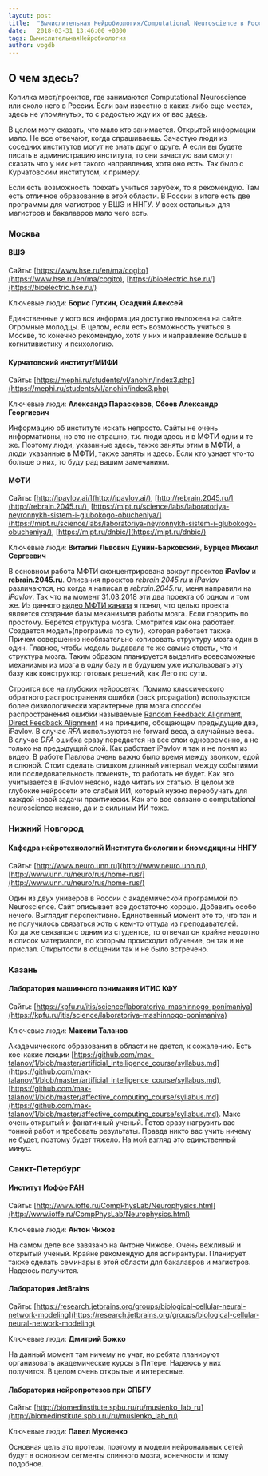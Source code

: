 ```yaml
---
layout: post
title:  "Вычислительная Нейробиология/Computational Neuroscience в России"
date:   2018-03-31 13:46:00 +0300
tags: ВычислительнаяНейробиология
author: vogdb
---
```


## О чем здесь?
Копилка мест/проектов, где занимаются Computational Neuroscience или около него в России. Если вам известно о каких-либо еще местах, здесь не упомянутых, то с радостью жду их от вас [здесь](https://github.com/vogdb/vogdb.github.io/issues/new).

В целом могу сказать, что мало кто занимается. Открытой информации мало. Не все отвечают, когда спрашиваешь. Зачастую люди из соседних институтов могут не знать друг о друге. А если вы будете писать в администрацию института, то они зачастую вам смогут сказать что у них нет такого направления, хотя оно есть. Так было с Курчатовским институтом, к примеру.

Если есть возможность поехать учиться зарубеж, то я рекомендую. Там есть отличное образование в этой области. В России в итоге есть две программы для магистров у ВШЭ и ННГУ. У всех остальных для магистров и бакалавров мало чего есть.

### Москва

#### ВШЭ

Сайты: [https://www.hse.ru/en/ma/cogito](https://www.hse.ru/en/ma/cogito), [https://bioelectric.hse.ru/](https://bioelectric.hse.ru/) 

Ключевые люди: **Борис Гуткин**, **Осадчий Алексей**

Единственные у кого вся информация доступно выложена на сайте. Огромные молодцы. В целом, если есть возможность учиться в Москве, то конечно рекомендую, хотя у них и направление больше в когнитивистику и психологию. 


#### Курчатовский институт/МИФИ

Сайты: [https://mephi.ru/students/vl/anohin/index3.php](https://mephi.ru/students/vl/anohin/index3.php)

Ключевые люди: **Александр Параскевов**, **Сбоев Александр Георгиевич**

Информацию об институте искать непросто. Сайты не очень информативны, но это не страшно, т.к. люди здесь и в МФТИ одни и те же. Поэтому люди, указанные здесь, также заняты этим в МФТИ, а люди указанные в МФТИ, также заняты и здесь. Если кто узнает что-то больше о них, то буду рад вашим замечаниям.  


####  МФТИ

Сайты: [http://ipavlov.ai/](http://ipavlov.ai/), [http://rebrain.2045.ru/](http://rebrain.2045.ru/), [https://mipt.ru/science/labs/laboratoriya-neyronnykh-sistem-i-glubokogo-obucheniya/](https://mipt.ru/science/labs/laboratoriya-neyronnykh-sistem-i-glubokogo-obucheniya/), [https://mipt.ru/dnbic/](https://mipt.ru/dnbic/)

Ключевые люди: **Виталий Львович Дунин-Барковский**, **Бурцев Михаил Сергеевич**

В основном работа МФТИ сконцентрирована вокруг проектов **iPavlov** и **rebrain.2045.ru**. Описания проектов *rebrain.2045.ru* и *iPavlov* различаются, но когда я написал в *rebrain.2045.ru*, меня направили на *iPavlov*. Так что на момент 31.03.2018 эти два проекта об одном и том же. Из данного [видео МФТИ канала](https://vk.com/videos-932?z=video-932_456239091%2Fclub932%2Fpl_-932_-2) я понял, что целью проекта является создание базы механизмов работы мозга. Если говорить по простому. Берется структура мозга. Смотрится как она работает. Создается модель(программа по сути), которая работает также. Причем совершенно необязательно копировать структуру мозга один в один. Главное, чтобы модель выдавала те же самые ответы, что и структура мозга. Таким образом планируется выделить всевозможные механизмы из мозга в одну базу и в будущем уже использовать эту базу как конструктор готовых решений, как Лего по сути.

Строится все на глубоких нейросетях. Помимо классического обратного распространения ошибки (back propagation) используются более физиологически характерные для мозга способы распространения ошибки называемые [Random Feedback Alignment](https://www.nature.com/articles/ncomms13276), [Direct Feedback Alignment](https://arxiv.org/abs/1609.01596) и на принципе, обощающем предыдущие два, iPavlov. В случае *RFA* используются не forward веса, а случайные веса. В случае *DFA* ошибка сразу передается на все слои одновременно, а не только на предыдущий слой. Как работает iPavlov я так и не понял из видео. В работе Павлова очень важно было время между звонком, едой и слюной. Стоит сделать слишком длинный интервал между событиями или последовательность поменять, то работать не будет. Как это учитывается в iPavlov неясно, надо читать их статью. В целом же глубокие нейросети это слабый ИИ, который нужно переобучать для каждой новой задачи практически. Как это все связано с computational neuroscience неясно, да и с сильным ИИ тоже.

### Нижний Новгород

#### Кафедра нейротехнологий Института биологии и биомедицины ННГУ

Сайты:  [http://www.neuro.unn.ru](http://www.neuro.unn.ru), [http://www.unn.ru/neuro/rus/home-rus/](http://www.unn.ru/neuro/rus/home-rus/)

Один из двух универов в России с академической программой по Neuroscience. Сайт описывает все достаточно хорошо. Добавить особо нечего. Выглядит перспективно. Единственный момент это то, что так и не получилось связаться хоть с кем-то оттуда из преподавателей. Когда же связался с одним из студентов, то отвечал он крайне неохотно и список материалов, по которым происходит обучение, он так и не прислал. Открытости в общении так и не было встречено.

### Казань

#### Лаборатория машинного понимания ИТИС КФУ

Сайты: [https://kpfu.ru/itis/science/laboratoriya-mashinnogo-ponimaniya](https://kpfu.ru/itis/science/laboratoriya-mashinnogo-ponimaniya)

Ключевые люди: **Максим Таланов**

Академического образования в области не дается, к сожалению. Есть кое-какие лекции [https://github.com/max-talanov/1/blob/master/artificial_intelligence_course/syllabus.md](https://github.com/max-talanov/1/blob/master/artificial_intelligence_course/syllabus.md), [https://github.com/max-talanov/1/blob/master/affective_computing_course/syllabus.md](https://github.com/max-talanov/1/blob/master/affective_computing_course/syllabus.md). Макс очень открытый и фанатичный ученый. Готов сразу нагрузить вас тонной работ и требовать результаты. Правда никто вас учить ничему не будет, поэтому будет тяжело. На мой взгляд это единственный минус.


### Санкт-Петербург

#### Институт Иоффе РАН

Сайты: [http://www.ioffe.ru/CompPhysLab/Neurophysics.html](http://www.ioffe.ru/CompPhysLab/Neurophysics.html)

Ключевые люди: **Антон Чижов**

На самом деле все завязано на Антоне Чижове. Очень вежливый и открытый ученый. Крайне рекомендую для аспирантуры. Планирует также сделать семинары в этой области для бакалавров и магистров. Надеюсь получится. 


#### Лаборатория JetBrains

Сайты: [https://research.jetbrains.org/groups/biological-cellular-neural-network-modeling](https://research.jetbrains.org/groups/biological-cellular-neural-network-modeling)

Ключевые люди: **Дмитрий Божко**

На данный момент там ничему не учат, но ребята планируют организовать академические курсы в Питере. Надеюсь у них получится. В целом очень открытые и интересные.


#### Лаборатория нейропротезов при СПБГУ

Сайты: [http://biomedinstitute.spbu.ru/ru/musienko_lab_ru](http://biomedinstitute.spbu.ru/ru/musienko_lab_ru)

Ключевые люди: **Павел Мусиенко**

Основная цель это протезы, поэтому и модели нейрональных сетей будут в основном сегменты спинного мозга, конечности и тому подобное.

